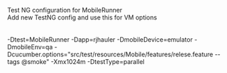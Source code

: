 Test NG configuration for MobileRunner <br>
Add new TestNG config and use this for VM options <br><br>
<br>
-Dtest=MobileRunner
-Dapp=rjhauler
-DmobileDevice=emulator
-DmobileEnv=qa
-Dcucumber.options="src/test/resources/Mobile/features/relese.feature --tags @smoke"
-Xmx1024m
-DtestType=parallel